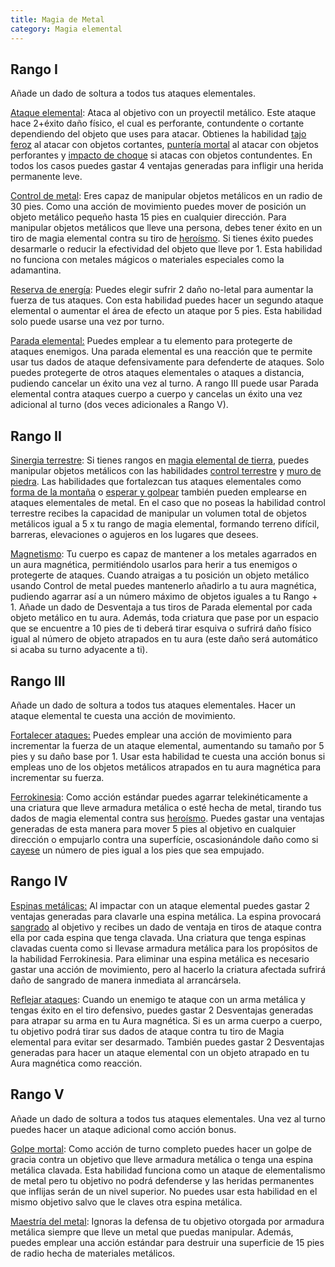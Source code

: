 ```yaml
---
title: Magia de Metal
category: Magia elemental
---
```


## Rango I

Añade un dado de soltura a todos tus ataques elementales.

<u>Ataque elemental</u>: Ataca al objetivo con un proyectil metálico. Este ataque hace 2+éxito daño físico, el cual es perforante, contundente o cortante dependiendo del objeto que uses para atacar. Obtienes la habilidad [tajo feroz](https://raldamain.com/rules/Rangos/Armas/filos%20cortantes.html#rango-i) al atacar con objetos cortantes, [puntería mortal](https://raldamain.com/rules/Rangos/Armas/arcos.html#rango-i) al atacar con objetos perforantes y [impacto de choque](https://raldamain.com/rules/Rangos/Armas/contundentes.html#rango-i) si atacas con objetos contundentes. En todos los casos puedes gastar 4 ventajas generadas para infligir una herida permanente leve.

<u>Control de metal</u>: Eres capaz de manipular objetos metálicos en un radio de 30 pies. Como una acción de movimiento puedes mover de posición un objeto metálico pequeño hasta 15 pies en cualquier dirección. Para manipular objetos metálicos que lleve una persona, debes tener éxito en un tiro de magia elemental contra su tiro de [heroísmo](https://raldamain.com/rules/Crear%20personajes/talentos.html#hero%C3%ADsmo-fue). Si tienes éxito puedes desarmarle o reducir la efectividad del objeto que lleve por 1. Esta habilidad no funciona con metales mágicos o materiales especiales como la adamantina.

<u>Reserva de energía</u>: Puedes elegir sufrir 2 daño no-letal para aumentar la fuerza de tus ataques. Con esta habilidad puedes hacer un segundo ataque elemental o aumentar el área de efecto un ataque por 5 pies. Esta habilidad solo puede usarse una vez por turno.

<u>Parada elemental:</u> Puedes emplear a tu elemento para protegerte de ataques enemigos. Una parada elemental es una reacción que te permite usar tus dados de ataque defensivamente para defenderte de ataques. Solo puedes protegerte de otros ataques elementales o ataques a distancia, pudiendo cancelar un éxito una vez al turno. A rango III puede usar Parada elemental contra ataques cuerpo a cuerpo y cancelas un éxito una vez adicional al turno (dos veces adicionales a Rango V).

## Rango II

<u>Sinergia terrestre</u>: Si tienes rangos en [magia elemental de tierra](https://raldamain.com/rules/Rangos/Elementalismo/magia%20de%20tierra.html), puedes manipular objetos metálicos con las habilidades [control terrestre](https://raldamain.com/rules/Rangos/Elementalismo/magia%20de%20tierra.html#rango-ii) y [muro de piedra](https://raldamain.com/rules/Rangos/Elementalismo/magia%20de%20tierra.html#rango-ii). Las habilidades que fortalezcan tus ataques elementales como [forma de la montaña](https://raldamain.com/rules/Rangos/Elementalismo/magia%20de%20tierra.html#rango-ii) o [esperar y golpear](https://raldamain.com/rules/Rangos/Elementalismo/magia%20de%20tierra.html#rango-iii) también pueden emplearse en ataques elementales de metal. En el caso que no poseas la habilidad control terrestre recibes la capacidad de manipular un volumen total de objetos metálicos igual a 5 x tu rango de magia elemental, formando terreno difícil, barreras, elevaciones o agujeros en los lugares que desees.

<u>Magnetismo</u>: Tu cuerpo es capaz de mantener a los metales agarrados en un aura magnética, permitiéndolo usarlos para herir a tus enemigos o protegerte de ataques. Cuando atraigas a tu posición un objeto metálico usando Control de metal puedes mantenerlo añadirlo a tu aura magnética, pudiendo agarrar así a un número máximo de objetos iguales a tu Rango + 1. Añade un dado de Desventaja a tus tiros de Parada elemental por cada objeto metálico en tu aura. Además, toda criatura que pase por un espacio que se encuentre a 10 pies de ti deberá tirar esquiva o sufrirá daño físico igual al número de objeto atrapados en tu aura (este daño será automático si acaba su turno adyacente a ti).

## Rango III

Añade un dado de soltura a todos tus ataques elementales. Hacer un ataque elemental te cuesta una acción de movimiento.

<u>Fortalecer ataques:</u> Puedes emplear una acción de movimiento para incrementar la fuerza de un ataque elemental, aumentando su tamaño por 5 pies y su daño base por 1. Usar esta habilidad te cuesta una acción bonus si empleas uno de los objetos metálicos atrapados en tu aura magnética para incrementar su fuerza.

<u>Ferrokinesia</u>: Como acción estándar puedes agarrar telekinéticamente a una criatura que lleve armadura metálica o esté hecha de metal, tirando tus dados de magia elemental contra sus [heroísmo](https://raldamain.com/rules/Crear%20personajes/talentos.html#hero%C3%ADsmo-fue). Puedes gastar una ventajas generadas de esta manera para mover 5 pies al objetivo en cualquier dirección o empujarlo contra una superfície, oscasionándole daño como si [cayese](https://raldamain.com/rules/Reglas%20principales/reglas%20de%20combate.html#ca%C3%ADdas) un número de pies igual a los pies que sea empujado.

## Rango IV

<u>Espinas metálicas:</u> Al impactar con un ataque elemental puedes gastar 2 ventajas generadas para clavarle una espina metálica. La espina provocará [sangrado](https://raldamain.com/rules/Reglas%20principales/Efectos%20de%20estado.html#sangrado) al objetivo y recibes un dado de ventaja en tiros de ataque contra ella por cada espina que tenga clavada. Una criatura que tenga espinas clavadas cuenta como si llevase armadura metálica para los propósitos de la habilidad Ferrokinesia. Para eliminar una espina metálica es necesario gastar una acción de movimiento, pero al hacerlo la criatura afectada sufrirá daño de sangrado de manera inmediata al arrancársela.

<u>Reflejar ataques</u>: Cuando un enemigo te ataque con un arma metálica y tengas éxito en el tiro defensivo, puedes gastar 2 Desventajas generadas para atrapar su arma en tu Aura magnética. Si es un arma cuerpo a cuerpo, tu objetivo podrá tirar sus dados de ataque contra tu tiro de Magia elemental para evitar ser desarmado. También puedes gastar 2 Desventajas generadas para hacer un ataque elemental con un objeto atrapado en tu Aura magnética como reacción.

## Rango V

Añade un dado de soltura a todos tus ataques elementales. Una vez al turno puedes hacer un ataque adicional como acción bonus.

<u>Golpe mortal</u>: Como acción de turno completo puedes hacer un golpe de gracia contra un objetivo que lleve armadura metálica o tenga una espina metálica clavada. Esta habilidad funciona como un ataque de elementalismo de metal pero tu objetivo no podrá defenderse y las heridas permanentes que inflijas serán de un nivel superior. No puedes usar esta habilidad en el mismo objetivo salvo que le claves otra espina metálica. 

<u>Maestría del metal</u>: Ignoras la defensa de tu objetivo otorgada por armadura metálica siempre que lleve un metal que puedas manipular. Además, puedes emplear una acción estándar para destruir una superficie de 15 pies de radio hecha de materiales metálicos.

